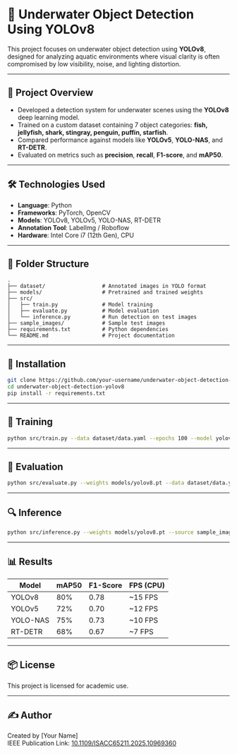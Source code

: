 # 🐠 Underwater Object Detection Using YOLOv8

This project focuses on underwater object detection using **YOLOv8**, designed for analyzing aquatic environments where visual clarity is often compromised by low visibility, noise, and lighting distortion.

---

## 🚀 Project Overview

- Developed a detection system for underwater scenes using the **YOLOv8** deep learning model.
- Trained on a custom dataset containing 7 object categories: **fish, jellyfish, shark, stingray, penguin, puffin, starfish**.
- Compared performance against models like **YOLOv5**, **YOLO-NAS**, and **RT-DETR**.
- Evaluated on metrics such as **precision**, **recall**, **F1-score**, and **mAP50**.

---

## 🛠️ Technologies Used

- **Language**: Python  
- **Frameworks**: PyTorch, OpenCV  
- **Models**: YOLOv8, YOLOv5, YOLO-NAS, RT-DETR  
- **Annotation Tool**: LabelImg / Roboflow  
- **Hardware**: Intel Core i7 (12th Gen), CPU

---

## 📁 Folder Structure

```
.
├── dataset/                  # Annotated images in YOLO format
├── models/                   # Pretrained and trained weights
├── src/
│   ├── train.py              # Model training
│   ├── evaluate.py           # Model evaluation
│   └── inference.py          # Run detection on test images
├── sample_images/            # Sample test images
├── requirements.txt          # Python dependencies
└── README.md                 # Project documentation
```

---

## 🔧 Installation

```bash
git clone https://github.com/your-username/underwater-object-detection-yolov8.git
cd underwater-object-detection-yolov8
pip install -r requirements.txt
```

---

## 🔧 Training

```bash
python src/train.py --data dataset/data.yaml --epochs 100 --model yolov8n.yaml
```

---

## 🧪 Evaluation

```bash
python src/evaluate.py --weights models/yolov8.pt --data dataset/data.yaml
```

---

## 🔍 Inference

```bash
python src/inference.py --weights models/yolov8.pt --source sample_images/test1.jpg
```

---

## 📊 Results

| Model     | mAP50 | F1-Score | FPS (CPU) |
|-----------|-------|----------|------------|
| YOLOv8    | 80%   | 0.78     | ~15 FPS    |
| YOLOv5    | 72%   | 0.70     | ~12 FPS    |
| YOLO-NAS  | 75%   | 0.73     | ~10 FPS    |
| RT-DETR   | 68%   | 0.67     | ~7 FPS     |

---

## 📦 License

This project is licensed for academic use.

---

## ✍️ Author

Created by [Your Name]  
IEEE Publication Link: [10.1109/ISACC65211.2025.10969360](https://doi.org/10.1109/ISACC65211.2025.10969360)
